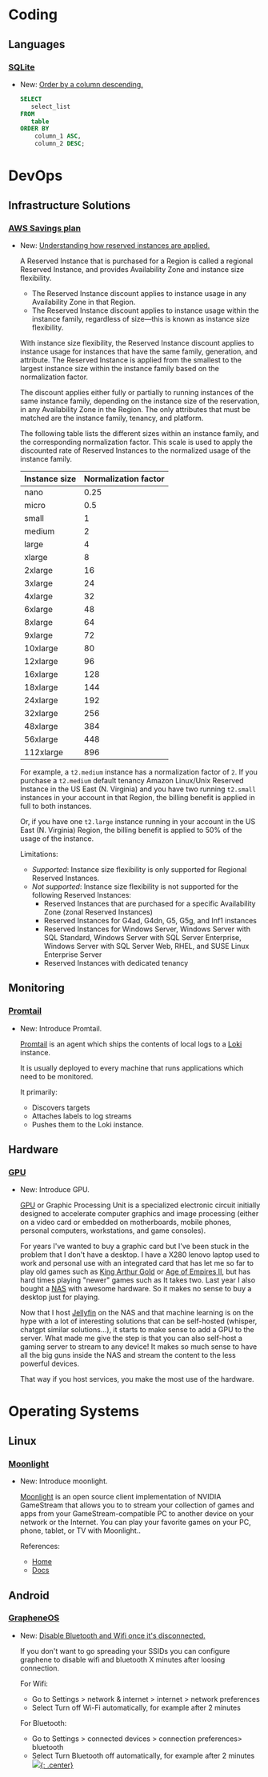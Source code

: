 # Coding

## Languages

### [SQLite](sqlite.md)

* New: [Order by a column descending.](sqlite.md#order-by-a-column-descending)

    ```sql
    SELECT
       select_list
    FROM
       table
    ORDER BY
        column_1 ASC,
        column_2 DESC;
    ```

# DevOps

## Infrastructure Solutions

### [AWS Savings plan](aws_savings_plan.md)

* New: [Understanding how reserved instances are applied.](aws_savings_plan.md#understanding-how-reserved-instances-are-applied)

    A Reserved Instance that is purchased for a Region is called a regional Reserved Instance, and provides Availability Zone and instance size flexibility.
    
    - The Reserved Instance discount applies to instance usage in any Availability Zone in that Region.
    - The Reserved Instance discount applies to instance usage within the instance family, regardless of size—this is known as instance size flexibility.
    
    With instance size flexibility, the Reserved Instance discount applies to instance usage for instances that have the same family, generation, and attribute. The Reserved Instance is applied from the smallest to the largest instance size within the instance family based on the normalization factor.
    
    The discount applies either fully or partially to running instances of the same instance family, depending on the instance size of the reservation, in any Availability Zone in the Region. The only attributes that must be matched are the instance family, tenancy, and platform.
    
    The following table lists the different sizes within an instance family, and the corresponding normalization factor. This scale is used to apply the discounted rate of Reserved Instances to the normalized usage of the instance family.
    
    | Instance size | 	Normalization factor |
    | --- | --- |
    | nano | 	0.25 |
    | micro | 	0.5 |
    | small | 	1 |
    | medium | 	2 |
    | large | 	4 |
    | xlarge | 	8 |
    | 2xlarge | 	16 |
    | 3xlarge | 	24 |
    | 4xlarge | 	32 |
    | 6xlarge | 	48 |
    | 8xlarge | 	64 |
    | 9xlarge | 	72 |
    | 10xlarge | 	80 |
    | 12xlarge | 	96 |
    | 16xlarge | 	128 |
    | 18xlarge | 	144 |
    | 24xlarge | 	192 |
    | 32xlarge | 	256 |
    | 48xlarge | 	384 |
    | 56xlarge | 	448 |
    | 112xlarge | 	896 |
    
    For example, a `t2.medium` instance has a normalization factor of `2`. If you purchase a `t2.medium` default tenancy Amazon Linux/Unix Reserved Instance in the US East (N. Virginia) and you have two running `t2.small` instances in your account in that Region, the billing benefit is applied in full to both instances.
    
    Or, if you have one `t2.large` instance running in your account in the US East (N. Virginia) Region, the billing benefit is applied to 50% of the usage of the instance.
    
    Limitations:
    
    - *Supported*: Instance size flexibility is only supported for Regional Reserved Instances.
    - *Not supported*: Instance size flexibility is not supported for the following Reserved Instances:
        - Reserved Instances that are purchased for a specific Availability Zone (zonal Reserved Instances)
        - Reserved Instances for G4ad, G4dn, G5, G5g, and Inf1 instances
        - Reserved Instances for Windows Server, Windows Server with SQL Standard, Windows Server with SQL Server Enterprise, Windows Server with SQL Server Web, RHEL, and SUSE Linux Enterprise Server
        - Reserved Instances with dedicated tenancy

## Monitoring

### [Promtail](promtail.md)

* New: Introduce Promtail.

    [Promtail](https://grafana.com/docs/loki/latest/send-data/promtail/) is an agent which ships the contents of local logs to a [Loki](loki.md) instance.
    
    It is usually deployed to every machine that runs applications which need to be monitored.
    
    It primarily:
    
    - Discovers targets
    - Attaches labels to log streams
    - Pushes them to the Loki instance.
    

## Hardware

### [GPU](gpu.md)

* New: Introduce GPU.

    [GPU](https://en.wikipedia.org/wiki/Graphics_processing_unit) or Graphic Processing Unit is a specialized electronic circuit initially designed to accelerate computer graphics and image processing (either on a video card or embedded on motherboards, mobile phones, personal computers, workstations, and game consoles).
    
    For years I've wanted to buy a graphic card but I've been stuck in the problem that I don't have a desktop. I have a X280 lenovo laptop used to work and personal use with an integrated card that has let me so far to play old games such as [King Arthur Gold](kag.md) or [Age of Empires II](age_of_empires.md), but has hard times playing "newer" games such as It takes two. Last year I also bought a [NAS](nas.md) with awesome hardware. So it makes no sense to buy a desktop just for playing.
    
    Now that I host [Jellyfin](jellyfin.md) on the NAS and that machine learning is on the hype with a lot of interesting solutions that can be self-hosted (whisper, chatgpt similar solutions...), it starts to make sense to add a GPU to the server. What made me give the step is that you can also self-host a gaming server to stream to any device! It makes so much sense to have all the big guns inside the NAS and stream the content to the less powerful devices.
    
    That way if you host services, you make the most use of the hardware.

# Operating Systems

## Linux

### [Moonlight](moonlight.md)

* New: Introduce moonlight.

    [Moonlight](https://github.com/moonlight-stream/moonlight-docs/wiki) is an open source client implementation of NVIDIA GameStream that allows you to to stream your collection of games and apps from your GameStream-compatible PC to another device on your network or the Internet. You can play your favorite games on your PC, phone, tablet, or TV with Moonlight..
    
    References:
    
    - [Home](https://moonlight-stream.org/)
    - [Docs](https://github.com/moonlight-stream/moonlight-docs/wiki)

## Android

### [GrapheneOS](grapheneos.md)

* New: [Disable Bluetooth and Wifi once it's disconnected.](grapheneos.md#disable-bluetooth-and-wifi-once-it's-disconnected)

    If you don't want to go spreading your SSIDs you can configure graphene to disable wifi and bluetooth X minutes after loosing connection.
    
    For Wifi:
    
    - Go to Settings > network & internet > internet > network preferences
    - Select Turn off Wi-Fi automatically, for example after 2 minutes
    
    For Bluetooth:
    
    - Go to Settings > connected devices > connection preferences>  bluetooth
    - Select Turn Bluetooth off automatically, for example after 2 minutes[![](not-by-ai.svg){: .center}](https://notbyai.fyi)
